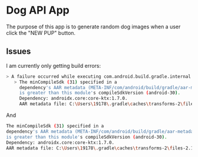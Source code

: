 # Dog API App

The purpose of this app is to generate random dog images when a user click the "NEW PUP" button.

## Issues

I am currently only getting build errors:
```bash
> A failure occurred while executing com.android.build.gradle.internal.tasks.CheckAarMetadataWorkAction
   > The minCompileSdk (31) specified in a
     dependency's AAR metadata (META-INF/com/android/build/gradle/aar-metadata.properties)
     is greater than this module's compileSdkVersion (android-30).
     Dependency: androidx.core:core-ktx:1.7.0.
     AAR metadata file: C:\Users\19178\.gradle\caches\transforms-2\files-2.1\1feeb76a5144ab87511629eac88d4f4c\core-ktx-1.7.0\META-INF\com\android\build\gradle\aar-metadata.properties.

```
And
```bash
The minCompileSdk (31) specified in a
dependency's AAR metadata (META-INF/com/android/build/gradle/aar-metadata.properties)
is greater than this module's compileSdkVersion (android-30).
Dependency: androidx.core:core-ktx:1.7.0.
AAR metadata file: C:\Users\19178\.gradle\caches\transforms-2\files-2.1\1feeb76a5144ab87511629eac88d4f4c\core-ktx-1.7.0\META-INF\com\android\build\gradle\aar-metadata.properties.

```
